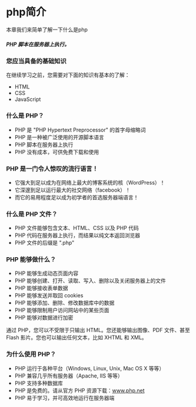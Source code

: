 # php简介
本章我们来简单了解一下什么是php

##### PHP 脚本在服务器上执行。

### 您应当具备的基础知识
在继续学习之前，您需要对下面的知识有基本的了解：

* HTML
* CSS
* JavaScript

### 什么是 PHP？
* PHP 是 "PHP Hypertext Preprocessor" 的首字母缩略词
* PHP 是一种被广泛使用的开源脚本语言
* PHP 脚本在服务器上执行
* PHP 没有成本，可供免费下载和使用

### PHP 是一门令人惊叹的流行语言！
* 它强大到足以成为在网络上最大的博客系统的核（WordPress）！
* 它深邃到足以运行最大的社交网络（facebook）！
* 而它的易用程度足以成为初学者的首选服务器端语言！

### 什么是 PHP 文件？
* PHP 文件能够包含文本、HTML、CSS 以及 PHP 代码
* PHP 代码在服务器上执行，而结果以纯文本返回浏览器
* PHP 文件的后缀是 ".php"

### PHP 能够做什么？
* PHP 能够生成动态页面内容
* PHP 能够创建、打开、读取、写入、删除以及关闭服务器上的文件
* PHP 能够接收表单数据
* PHP 能够发送并取回 cookies
* PHP 能够添加、删除、修改数据库中的数据
* PHP 能够限制用户访问网站中的某些页面
* PHP 能够对数据进行加密

通过 PHP，您可以不受限于只输出 HTML。您还能够输出图像、PDF 文件、甚至 Flash 影片。您也可以输出任何文本，比如 XHTML 和 XML。

### 为什么使用 PHP？
* PHP 运行于各种平台（Windows, Linux, Unix, Mac OS X 等等）
* PHP 兼容几乎所有服务器（Apache, IIS 等等）
* PHP 支持多种数据库
* PHP 是免费的。请从官方 PHP 资源下载：www.php.net
* PHP 易于学习，并可高效地运行在服务器端